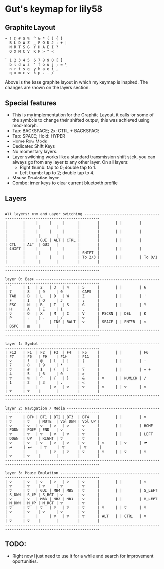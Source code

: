 # Gut's keymap for lily58

## Graphite Layout

```
~ ! @ # $ %  ^ & * ( ) { }
  B L D W Z  _ F O U J : + |
  N R T S G  Y H A E I ?
  Q X M C V  K P > " <

` 1 2 3 4 5  6 7 8 9 0 [ ]
  b l d w z  ' f o u j ; = \
  n r t s g  y h a e i ,
  q x m c v  k p . - /
```

Above is the base graphite layout in which my keymap is inspired. The changes are shown on the layers section.

## Special features

- This is my implementation for the Graphite Layout, it calls for some of the symbols to change their shifted output, this was achieved using mod-morph.
- Tap: BACKSPACE; 2x: CTRL + BACKSPACE
- Tap: SPACE; Hold: HYPER
- Home Row Mods
- Dedicated Shift Keys
- No momentary layers.
- Layer switching works like a standard transmission shift stick, you can always go from any layer to any other layer. On all layers:
  - Right thumb: tap to 0; double tap to 1.
  - Left  thumb: tap to 2; double tap to 4.
- Mouse Emulation layer
- Combo: inner keys to clear current bluetooth profile

## Layers

```

All layers: HRM and Layer switching -----------------------------------------------------------------------------
|       |     |     |     |      |        |       | |        |        |       |      |       |         |        |
|       |     |     |     |      |        |       | |        |        |       |      |       |         |        |
|       |     | GUI | ALT | CTRL |        |       | |        |        | CTL   | ALT  | GUI   |         |        |
| SHIFT |     |     |     |      |        |       | |        |        |       |      |       |         | SHIFT  |
|       |     |     |     |      | To 2/3 |       | |        | To 0/1 |       |      |       |         |        |
-----------------------------------------------------------------------------------------------------------------

layer 0: Base ---------------------------------------------------------------------------------------------------
| `     | 1   | 2   | 3   | 4    | 5      |       | |        | 6      | 7     | 8    | 9     | 0       | CAPS   |
| TAB   | B   | L   | D   | W    | Z      |       | |        | '      | F     | I    | O     | J       | ;      |
| ESC   | N   | R   | T   | S    | G      |       | |        | Y      | H     | A    | E     | I       | ,      |
| ▽     | Q   | X   | M   | C    | V      | PSCRN | | DEL    | K      | P     | .    | -     | /       | ▽      |
|       |     |     | INS | RALT | ▽      | SPACE | | ENTER  | ▽      | BSPC  | ▤    |       |         |        |
-----------------------------------------------------------------------------------------------------------------

layer 1: Symbol -------------------------------------------------------------------------------------------------
| F12   | F1  | F2  | F3  | F4   | F5     |       | |        | F6     | F7    | F8   | F9    | F10     | F11    |
| ▽     | !   | @   | [   | ]    | ¦      |       | |        | -      | 7     | 8    | 9     | *       | _      |
| ▽     | #   | $   | (   | )    | \      |       | |        | = +    | 4     | 5    | 6     | 0       | >      |
| ▽     | %   | ^   | {   | }    | &      | ▽     | | NUMLCK | /      | 1     | 2    | 3     | .       | <      |
|       |     |     | ▽   | ▽    | ▽      | ▽     | | ▽      | ▽      | ▽     | ▽    |       |         |        |
-----------------------------------------------------------------------------------------------------------------

layer 2: Navigation / Media -------------------------------------------------------------------------------------
| ▽     | BT0 | BT1 | BT2 | BT3  | BT4    |       | |        | ▽      | ▽     | ▽    | MUTE  | Vol DWN | Vol UP |
| ▽     | ▽   | ▽   | ▽   | ▽    | ▽      |       | |        | HOME   | PGDN  | PGUP | END   | ▽       | ▽      |
| ▽     | ▽   | ▽   | ▽   | ▽    | ▽      |       | |        | LEFT   | DOWN  | UP   | RIGHT | ▽       | ▽      |
| ▽     | ▽   | ▽   | ▽   | ▽    | ▽      | ▽     | | ▽      | ⏮      | ⏯     | ⏭    | ▽     | ▽       | ▽      |
|       |     |     | ▽   | ▽    | ▽      | ▽     | | ▽      | ▽      | ▽     | ▽    |       |         |        |
-----------------------------------------------------------------------------------------------------------------

layer 3: Mouse Emulation ----------------------------------------------------------------------------------------
| ▽     | ▽   | ▽   | ▽   | ▽    | ▽      |       | |        | ▽      | ▽     | ▽    | ▽     | ▽       | ▽      |
| ▽     | ▽   | GUI | MB4 | MB5  | ▽      |       | |        | S_LEFT | S_DWN | S_UP | S_RGT | ▽       | ▽      |
| ▽     | ▽   | MB3 | MB2 | MB1  | ▽      |       | |        | M_LEFT | M_DWN | M_UP | M_RGT | ▽       | ▽      |
| ▽     | ▽   | ▽   | ▽   | ▽    | ▽      | ▽     | | ▽      | ▽      | ▽     | ▽    | ▽     | ▽       | ▽      |
|       |     |     | ▽   | ▽    | ▽      | ALT   | | CTRL   | ▽      | ▽     | ▽    |       |         |        |
-----------------------------------------------------------------------------------------------------------------

```

## TODO:
- Right now I just need to use it for a while and search for improvement oportunities.
